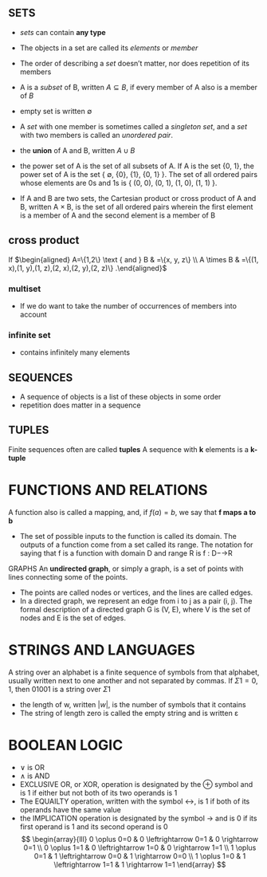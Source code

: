## SETS
- *sets* can contain **any type**
- The objects in a set are called its *elements* or *member*
- The order of describing a *set* doesn’t matter, nor does repetition of its members
- A is a *subset* of B, written $A ⊆ B$, if every member of A also is a member of $B$
- empty set is written ∅
- A *set* with one member is sometimes called a *singleton set*, and a *set* with two members is called an *unordered pair*.
- the **union** of A and B, written $A∪B$

- the power set of A is the set of all subsets of A. If A is the set {0, 1}, the power set of A is the set { ∅, {0}, {1}, {0, 1} }. The set of all ordered pairs whose elements are 0s and 1s is { (0, 0), (0, 1), (1, 0), (1, 1) }.

- If A and B are two sets, the Cartesian product or cross product of A and B, written A × B, is the set of all ordered pairs wherein the first element is a member of A and the second element is a member of B

## cross product

If $\begin{aligned} A=\{1,2\} \text { and } B & =\{x, y, z\} \\ A \times B & =\{(1, x),(1, y),(1, z),(2, x),(2, y),(2, z)\} .\end{aligned}$ 
### multiset
- If we do want to take the number of occurrences of members into account
### infinite set
- contains infinitely many elements

## SEQUENCES 
- A sequence of objects is a list of these objects in some order
- repetition does matter in a sequence

## TUPLES
Finite sequences often are called **tuples**
A sequence with **k** elements is a **k-tuple**

# FUNCTIONS AND RELATIONS
A function also is called a mapping, and, if  $f(a) = b$, we say that **f maps a to b**
- The set of possible inputs to the function is called its domain. The outputs of a function come from a set called its range. The notation for saying that f is a function with domain D and range R is f : D−→R

GRAPHS
An **undirected graph**, or simply a graph, is a set of points with lines connecting some of the points. 
- The points are called nodes or vertices, and the lines are called edges.
- In a directed graph, we represent an edge from i to j as a pair (i, j). The formal description of a directed graph G is (V, E), where V is the set of nodes and E is the set of edges.
# STRINGS AND LANGUAGES
A string over an alphabet is a finite sequence of symbols from that alphabet, usually written next to one another and not separated by commas. If $Σ1 = {0,1}$, then $01001$ is a string over $Σ1$
- the length of w, written  $|w|$, is the number of symbols that it contains
- The string of length zero is called the empty string and is written ε

# BOOLEAN LOGIC
- ∨ is OR
- ∧ is AND
- EXCLUSIVE OR, or XOR, operation is designated by the ⊕ symbol and is 1 if either but not both of its two operands is 1
- The EQUAILTY operation, written with the symbol ↔, is 1 if both of its operands have the same value
- the IMPLICATION operation is designated by the symbol → and is 0 if its first operand is 1 and its second operand is 0
$$
\begin{array}{lll}
0 \oplus 0=0 & 0 \leftrightarrow 0=1 & 0 \rightarrow 0=1 \\
0 \oplus 1=1 & 0 \leftrightarrow 1=0 & 0 \rightarrow 1=1 \\
1 \oplus 0=1 & 1 \leftrightarrow 0=0 & 1 \rightarrow 0=0 \\
1 \oplus 1=0 & 1 \leftrightarrow 1=1 & 1 \rightarrow 1=1
\end{array}
$$
